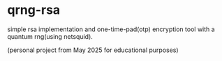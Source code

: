 # qrng-rsa
simple rsa implementation and one-time-pad(otp) encryption tool with a quantum rng(using netsquid). 

(personal project from May 2025 for educational purposes)
